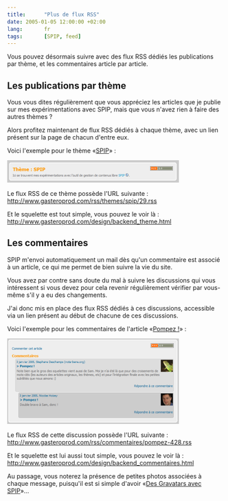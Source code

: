 ```yaml
---
title:      "Plus de flux RSS"
date: 2005-01-05 12:00:00 +02:00
lang:       fr
tags:       [SPIP, feed]
---
```


Vous pouvez désormais suivre avec des flux RSS dédiés les publications par thème, et les commentaires article par article.

## Les publications par thème

Vous vous dites régulièrement que vous appréciez les articles que je publie sur mes expérimentations avec SPIP, mais que vous n'avez rien à faire des autres thèmes ?

Alors profitez maintenant de flux RSS dédiés à chaque thème, avec un lien présent sur la page de chacun d'entre eux.

Voici l'exemple pour le thème «[SPIP](/tags/spip/)» :

![](plus_de_feed_themes.png "Un flux RSS sur un thème")

Le flux RSS de ce thème possède l'URL suivante : <http://www.gasteroprod.com/rss/themes/spip/29.rss>

Et le squelette est tout simple, vous pouvez le voir là : <http://www.gasteroprod.com/design/backend_theme.html>

## Les commentaires

SPIP m'envoi automatiquement un mail dès qu'un commentaire est associé à un article, ce qui me permet de bien suivre la vie du site.

Vous avez par contre sans doute du mal à suivre les discussions qui vous intéressent si vous devez pour cela revenir régulièrement vérifier par vous-même s'il y a eu des changements.

J'ai donc mis en place des flux RSS dédiés à ces discussions, accessible via un lien présent au début de chacune de ces discussions.

Voici l'exemple pour les commentaires de l'article «[Pompez !](/2005/01/pompez.html)» :

![](plus_de_feed_commentaires.png "Un flux RSS sur les commentaires d'un articles")

Le flux RSS de cette discussion possède l'URL suivante : <http://www.gasteroprod.com/rss/commentaires/pompez-428.rss>

Et le squelette est lui aussi tout simple, vous pouvez le voir là : <http://www.gasteroprod.com/design/backend_commentaires.html>

Au passage, vous noterez la présence de petites photos associées à chaque message, puisqu'il est si simple d'avoir «[Des Gravatars avec SPIP](/2005/01/des-gravatars-avec-spip.html)»…
